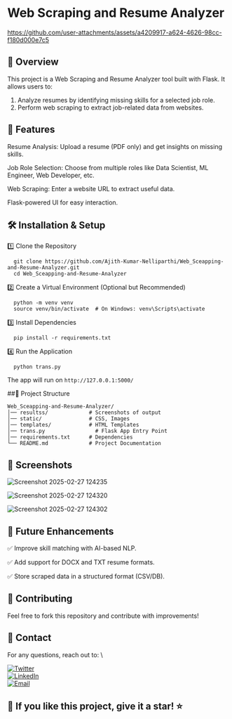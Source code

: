 # Web Scraping and Resume Analyzer



https://github.com/user-attachments/assets/a4209917-a624-4626-98cc-f180d000e7c5


## 📌 Overview

This project is a Web Scraping and Resume Analyzer tool built with Flask. It allows users to:

1. Analyze resumes by identifying missing skills for a selected job role.
2. Perform web scraping to extract job-related data from websites.

## 🚀 Features

Resume Analysis: Upload a resume (PDF only) and get insights on missing skills.

Job Role Selection: Choose from multiple roles like Data Scientist, ML Engineer, Web Developer, etc.

Web Scraping: Enter a website URL to extract useful data.

Flask-powered UI for easy interaction.

## 🛠️ Installation & Setup

1️⃣ Clone the Repository
```
  git clone https://github.com/Ajith-Kumar-Nelliparthi/Web_Sceapping-and-Resume-Analyzer.git
  cd Web_Sceapping-and-Resume-Analyzer
```
2️⃣ Create a Virtual Environment (Optional but Recommended)
```
  python -m venv venv
  source venv/bin/activate  # On Windows: venv\Scripts\activate
```
3️⃣ Install Dependencies
```
  pip install -r requirements.txt
```
4️⃣ Run the Application
```
  python trans.py
```
The app will run on ```http://127.0.0.1:5000/```

##📂 Project Structure
```
Web_Sceapping-and-Resume-Analyzer/
│── resultss/             # Screenshots of output
│── static/               # CSS, Images
│── templates/            # HTML Templates
│── trans.py                # Flask App Entry Point
│── requirements.txt      # Dependencies
└── README.md             # Project Documentation
```

## 📸 Screenshots

![Screenshot 2025-02-27 124235](https://github.com/user-attachments/assets/227f29e6-8c59-4222-b0f8-920d9fe5b69a)

![Screenshot 2025-02-27 124320](https://github.com/user-attachments/assets/1a813fad-d4cb-483e-a63e-31539b6b4cde)


![Screenshot 2025-02-27 124302](https://github.com/user-attachments/assets/7c14a662-438f-43c1-bd9e-5109638d9ace)

## 📝 Future Enhancements

✅ Improve skill matching with AI-based NLP.

✅ Add support for DOCX and TXT resume formats.

✅ Store scraped data in a structured format (CSV/DB).

## 🤝 Contributing

Feel free to fork this repository and contribute with improvements!

## 📧 Contact

For any questions, reach out to: \

[![Twitter](https://img.shields.io/badge/Twitter-1DA1F2?style=for-the-badge&logo=twitter&logoColor=white)](https://x.com/Ajith532542840)\
[![LinkedIn](https://img.shields.io/badge/LinkedIn-0A66C2?style=for-the-badge&logo=linkedin&logoColor=white)](https://www.linkedin.com/in/nelliparthi-ajith-233803262)\
[![Email](https://img.shields.io/badge/Email-D14836?style=for-the-badge&logo=gmail&logoColor=white)](nelliparthi123@gmail.com)

## 🌟 If you like this project, give it a star! ⭐
















